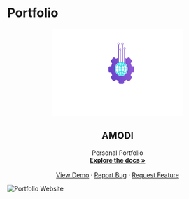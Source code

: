 # Portfolio
<p align="center">
  <a href="">
    <img src="./public/images/logo.png" alt="Logo" width="300" height="200">
  </a>
  
  
  <h2 align="center">AMODI</h2>

  <p align="center">
    Personal Portfolio
    <br />
    <a href="#about-the-project"><strong>Explore the docs »</strong></a>
    <br />
    <br />
    <a href="https://github.com/Moe-alamodi/portfolio_website">View Demo</a>
    ·
    <a href="https://github.com/Moe-alamodi/portfolio_website/issues">Report Bug</a>
    ·
    <a href="https://github.com/Moe-alamodi/portfolio_website/issues">Request Feature</a>
  </p>
</p>

<!-- ABOUT THE PROJECT -->

![Portfolio Website](https://i.ibb.co/cXX630L/Amodi-screenshot.png)
